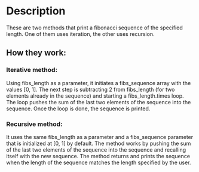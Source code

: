 # Description
These are two methods that print a fibonacci sequence of the specified length. One of them uses iteration, the other uses recursion.

## How they work:

### Iterative method:
Using fibs_length as a parameter, it initiates a fibs_sequence array with the values [0, 1]. 
The next step is subtracting 2 from fibs_length (for two elements already in the sequence) and starting a fibs_length.times loop.
The loop pushes the sum of the last two elements of the sequence into the sequence.
Once the loop is done, the sequence is printed.

### Recursive method:
It uses the same fibs_length as a parameter and a fibs_sequence parameter that is initialized at [0, 1] by default.
The method works by pushing the sum of the last two elements of the sequence into the sequence and recalling itself with the new sequence.
The method returns and prints the sequence when the length of the sequence matches the length specified by the user.
